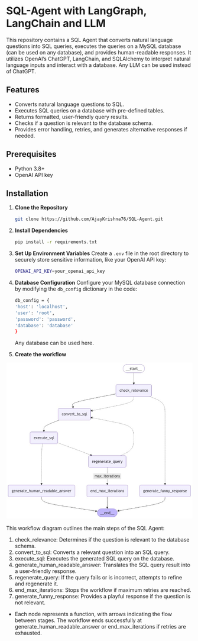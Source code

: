 # SQL-Agent with LangGraph, LangChain and LLM
This repository contains a SQL Agent that converts natural language questions into SQL queries, executes the queries on a MySQL database (can be used on any database), and provides human-readable responses. It utilizes OpenAI’s ChatGPT, LangChain, and SQLAlchemy to interpret natural language inputs and interact with a database. Any LLM can be used instead of ChatGPT.

## Features
- Converts natural language questions to SQL.
- Executes SQL queries on a database with pre-defined tables.
- Returns formatted, user-friendly query results.
- Checks if a question is relevant to the database schema.
- Provides error handling, retries, and generates alternative responses if needed.

## Prerequisites
- Python 3.8+
- OpenAI API key

## Installation

1. **Clone the Repository**

   ```bash
   git clone https://github.com/AjayKrishna76/SQL-Agent.git
   ```

2. **Install Dependencies**
    ```bash
    pip install -r requirements.txt
    ```
3. **Set Up Environment Variables**
    Create a ```.env``` file in the root directory to securely store sensitive information, like your OpenAI API key:
    ```bash
    OPENAI_API_KEY=your_openai_api_key
    ```
4. **Database Configuration**
    Configure your MySQL database connection by modifying the ```db_config``` dictionary in the code:

    ```bash
    db_config = {
    'host': 'localhost',
    'user': 'root',
    'password': 'password',
    'database': 'database'
    }
    ```
    Any database can be used here.

5. **Create the workflow**
<p align="center">
  <img src="workflow.jpeg" alt="Workflow Diagram">
</p>

This workflow diagram outlines the main steps of the SQL Agent:

1. check_relevance: Determines if the question is relevant to the database schema.
2. convert_to_sql: Converts a relevant question into an SQL query.
3. execute_sql: Executes the generated SQL query on the database.
4. generate_human_readable_answer: Translates the SQL query result into a user-friendly response.
5. regenerate_query: If the query fails or is incorrect, attempts to refine and regenerate it.
6. end_max_iterations: Stops the workflow if maximum retries are reached.
7. generate_funny_response: Provides a playful response if the question is not relevant.

- Each node represents a function, with arrows indicating the flow between stages. The workflow ends successfully at generate_human_readable_answer or end_max_iterations if retries are exhausted.
